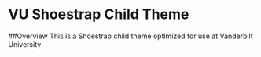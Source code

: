 VU Shoestrap Child Theme
=====================

##Overview
This is a Shoestrap child theme optimized for use at Vanderbilt University